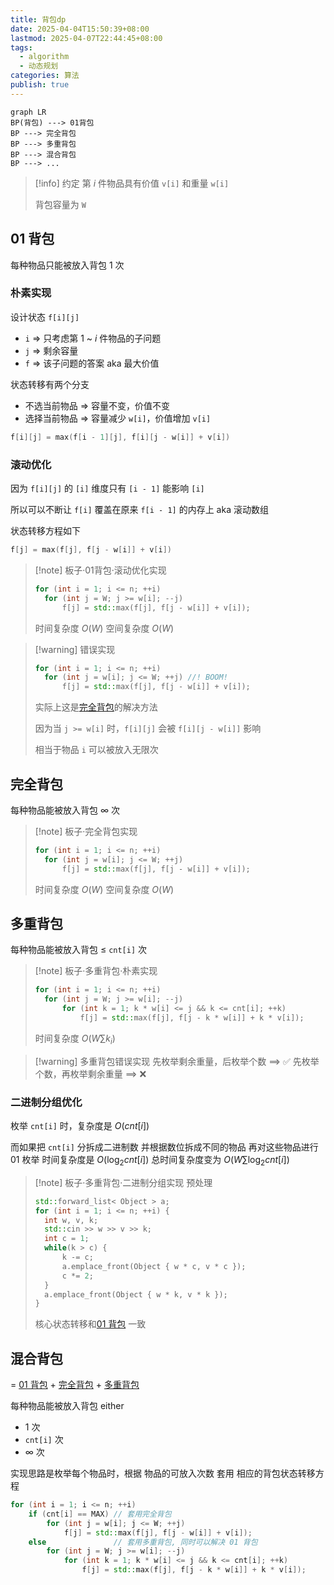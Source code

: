 ```yaml
---
title: 背包dp
date: 2025-04-04T15:50:39+08:00
lastmod: 2025-04-07T22:44:45+08:00
tags:
  - algorithm
  - 动态规划
categories: 算法
publish: true
---
```


```mermaid
graph LR
BP(背包) ---> 01背包
BP ---> 完全背包
BP ---> 多重背包
BP ---> 混合背包
BP ---> ...
```

>[!info] 约定
> 第 $i$ 件物品具有价值 `v[i]`  和重量 `w[i]`
> 
> 背包容量为 `W`

## 01 背包

每种物品只能被放入背包 1 次

### 朴素实现

设计状态 `f[i][j]`
- `i` $\Rightarrow$ 只考虑第 $1$ ~ $i$ 件物品的子问题
- `j` $\Rightarrow$ 剩余容量
- `f` $\Rightarrow$ 该子问题的答案 aka 最大价值

状态转移有两个分支
- 不选当前物品 $\Rightarrow$ 容量不变，价值不变
- 选择当前物品 $\Rightarrow$ 容量减少 `w[i]`，价值增加 `v[i]`

```cpp
f[i][j] = max(f[i - 1][j], f[i][j - w[i]] + v[i])
```

### 滚动优化

因为 `f[i][j]` 的 `[i]` 维度只有 `[i - 1]` 能影响 `[i]`

所以可以不断让 `f[i]` 覆盖在原来 `f[i - 1]` 的内存上 aka 滚动数组

状态转移方程如下

```cpp
f[j] = max(f[j], f[j - w[i]] + v[i])
```

>[!note] 板子·01背包·滚动优化实现
>```cpp
>for (int i = 1; i <= n; ++i)
>	for (int j = W; j >= w[i]; --j)
>		f[j] = std::max(f[j], f[j - w[i]] + v[i]);
>```
>时间复杂度 $O(W)$
>空间复杂度 $O(W)$

>[!warning] 错误实现
>```cpp
>for (int i = 1; i <= n; ++i)
>	for (int j = w[i]; j <= W; ++j) //! BOOM!
>		f[j] = std::max(f[j], f[j - w[i]] + v[i]);
>```
>实际上这是[完全背包](%E8%83%8C%E5%8C%85dp.md#)的解决方法
>
>因为当 `j >= w[i]` 时，`f[i][j]` 会被 `f[i][j - w[i]]` 影响
>
>相当于物品 `i` 可以被放入无限次

## 完全背包

每种物品能被放入背包 $\infty$ 次

>[!note] 板子·完全背包实现
>
>```cpp
>for (int i = 1; i <= n; ++i)
>	for (int j = w[i]; j <= W; ++j)
>		f[j] = std::max(f[j], f[j - w[i]] + v[i]);
>```
>时间复杂度 $O(W)$
>空间复杂度 $O(W)$

## 多重背包

每种物品能被放入背包 $\leq$ `cnt[i]` 次

>[!note] 板子·多重背包·朴素实现
>```cpp
>for (int i = 1; i <= n; ++i)
>	for (int j = W; j >= w[i]; --j)
>		for (int k = 1; k * w[i] <= j && k <= cnt[i]; ++k)
>			f[j] = std::max(f[j], f[j - k * w[i]] + k * v[i]);
>```
>
>时间复杂度 $O\left( W\sum k_{{i}} \right)$

>[!warning] 多重背包错误实现
>先枚举剩余重量，后枚举个数 $\implies$ ✅
>先枚举个数，再枚举剩余重量 $\implies$ ❌

### 二进制分组优化

枚举 `cnt[i]` 时，复杂度是 $O(cnt[i])$

而如果把 `cnt[i]` 分拆成二进制数
并根据数位拆成不同的物品
再对这些物品进行 01 枚举
时间复杂度是 $O(\log_{2}cnt[i])$
总时间复杂度变为 $O\left( W\sum \log_{2}cnt[i] \right)$

>[!note] 板子·多重背包·二进制分组实现
>预处理
>```cpp
>std::forward_list< Object > a;
>for (int i = 1; i <= n; ++i) {
>	int w, v, k;
>	std::cin >> w >> v >> k;
>	int c = 1;
>	while(k > c) {
>		k -= c;
>		a.emplace_front(Object { w * c, v * c });
>		c *= 2;
>	}
>	a.emplace_front(Object { w * k, v * k });
>}
>```
>核心状态转移和[01 背包](%E8%83%8C%E5%8C%85dp.md#01) 一致

## 混合背包

$=$ [01 背包](%E8%83%8C%E5%8C%85dp.md#01) $+$ [完全背包](%E8%83%8C%E5%8C%85dp.md#) $+$ [多重背包](%E8%83%8C%E5%8C%85dp.md#)

每种物品能被放入背包 either
- 1 次
- `cnt[i]` 次
- $\infty$ 次

实现思路是枚举每个物品时，根据 物品的可放入次数 套用 相应的背包状态转移方程

```cpp
for (int i = 1; i <= n; ++i)
	if (cnt[i] == MAX) // 套用完全背包
		for (int j = w[i]; j <= W; ++j)
			f[j] = std::max(f[j], f[j - w[i]] + v[i]);
	else               // 套用多重背包, 同时可以解决 01 背包
		for (int j = W; j >= w[i]; --j)
			for (int k = 1; k * w[i] <= j && k <= cnt[i]; ++k)
				f[j] = std::max(f[j], f[j - k * w[i]] + k * v[i]);
```
